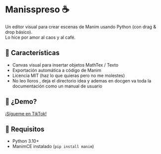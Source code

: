 # Manisspreso ☕
Un editor visual para crear escenas de Manim usando Python (con drag & drop básico).  
Lo hice por amor al caos y al café. 

## 🚀 Características
- Canvas visual para insertar objetos MathTex / Texto
- Exportación automática a código de Manim
- Licencia MIT (haz lo que quieras pero no me molestes)
- No leo lloros , deja el directorio idea y ademas en docgen va toda la documentación
    como un manual de usuario
## 🎥 ¿Demo?
[¡Sígueme en TikTok!](https://tiktok.com/@turobot_deconfianza)

## 🧠 Requisitos
- Python 3.10+
- ManimCE instalado (`pip install manim`)

